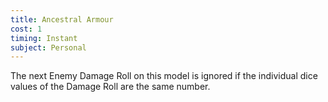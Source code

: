 ```yaml
---
title: Ancestral Armour
cost: 1
timing: Instant
subject: Personal
---
```

The next Enemy Damage Roll on this model is ignored if the individual dice values of the Damage Roll are the same number.